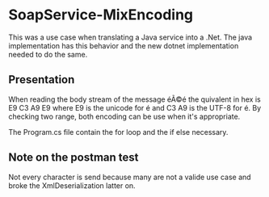 # SoapService-MixEncoding

This was a use case when translating a Java service into a .Net. The java implementation has this behavior and the new dotnet implementation needed to do the same.

## Presentation

When reading the body stream of the message éÃ©é the quivalent in hex is E9 C3 A9 E9 where E9 is the unicode for é and C3 A9 is the UTF-8 for é. By checking two range, both encoding can be use when it's appropriate.

The Program.cs file contain the for loop and the if else necessary.

## Note on the postman test

Not every character is send because many are not a valide use case and broke the XmlDeserialization latter on.
